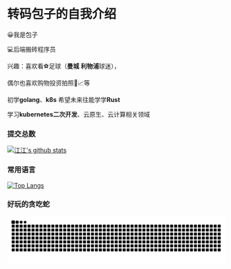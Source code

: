 # 转码包子的自我介绍
:grinning:我是包子 

:computer:后端搬砖程序员

兴趣：喜欢看:soccer:足球（**曼城** **利物浦**球迷），

偶尔也喜欢购物投资拍照:gift::chart_with_upwards_trend:等

初学**golang**、**k8s** 希望未来往能学学**Rust**

学习**kubernetes二次开发**、云原生、云计算相关领域
### 提交总数 
[![江江's github stats](https://github-readme-stats.vercel.app/api?username=googs1025&theme=highcontrast)](https://github.com/anuraghazra/github-readme-stats)
### 常用语言
[![Top Langs](https://github-readme-stats.vercel.app/api/top-langs/?username=googs1025&layout=compact&hide=c&theme=highcontrast)](https://github.com/anuraghazra/github-readme-stats)

### 好玩的贪吃蛇
![暗色贪吃蛇](https://raw.githubusercontent.com/googs1025/gihubSNK/main/assets/github-contribution-grid-snake.svg)              

